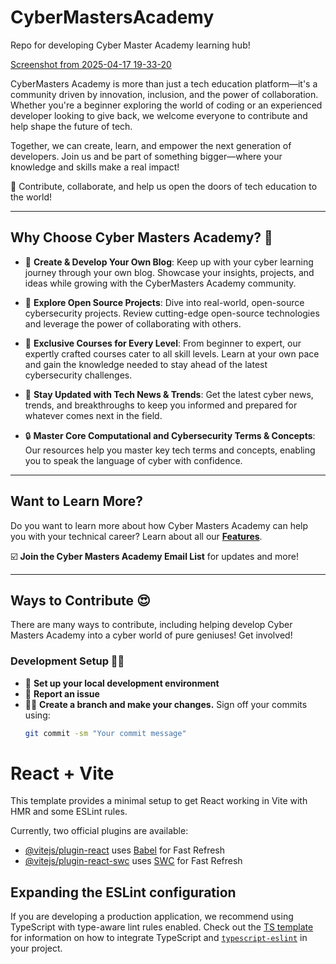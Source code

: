 
# CyberMastersAcademy
Repo for developing Cyber Master Academy learning hub!

[Screenshot from 2025-04-17 19-33-20](https://github.com/user-attachments/assets/5bcf7764-4f20-4850-b360-8336e17a83cb)

CyberMasters Academy is more than just a tech education platform—it's a community driven by innovation, inclusion, and the power of collaboration. Whether you're a beginner exploring the world of coding or an experienced developer looking to give back, we welcome everyone to contribute and help shape the future of tech.

Together, we can create, learn, and empower the next generation of developers. Join us and be part of something bigger—where your knowledge and skills make a real impact!

🌟 Contribute, collaborate, and help us open the doors of tech education to the world!

---

## Why Choose Cyber Masters Academy? 👥

- 📁 **Create & Develop Your Own Blog**: Keep up with your cyber learning journey through your own blog. Showcase your insights, projects, and ideas while growing with the CyberMasters Academy community.

- 🔄 **Explore Open Source Projects**: Dive into real-world, open-source cybersecurity projects. Review cutting-edge open-source technologies and leverage the power of collaborating with others.

- 🙌 **Exclusive Courses for Every Level**: From beginner to expert, our expertly crafted courses cater to all skill levels. Learn at your own pace and gain the knowledge needed to stay ahead of the latest cybersecurity challenges.

- 🚀 **Stay Updated with Tech News & Trends**: Get the latest cyber news, trends, and breakthroughs to keep you informed and prepared for whatever comes next in the field.

- 🔒 **Master Core Computational and Cybersecurity Terms & Concepts**: Our resources help you master key tech terms and concepts, enabling you to speak the language of cyber with confidence.

---

## Want to Learn More?

Do you want to learn more about how Cyber Masters Academy can help you with your technical career? Learn about all our **[Features](https://cybermastersacademy.org)**.

☑️ **Join the Cyber Masters Academy Email List** for updates and more!

---

## Ways to Contribute 😍

There are many ways to contribute, including helping develop Cyber Masters Academy into a cyber world of pure geniuses! Get involved!

### Development Setup 👩‍💻

- 🚀 **Set up your local development environment**
- 🐛 **Report an issue**
- 👩‍🔧 **Create a branch and make your changes.** Sign off your commits using:
  ```bash
  git commit -sm "Your commit message"

# React + Vite

This template provides a minimal setup to get React working in Vite with HMR and some ESLint rules.

Currently, two official plugins are available:

- [@vitejs/plugin-react](https://github.com/vitejs/vite-plugin-react/blob/main/packages/plugin-react) uses [Babel](https://babeljs.io/) for Fast Refresh
- [@vitejs/plugin-react-swc](https://github.com/vitejs/vite-plugin-react/blob/main/packages/plugin-react-swc) uses [SWC](https://swc.rs/) for Fast Refresh

## Expanding the ESLint configuration

If you are developing a production application, we recommend using TypeScript with type-aware lint rules enabled. Check out the [TS template](https://github.com/vitejs/vite/tree/main/packages/create-vite/template-react-ts) for information on how to integrate TypeScript and [`typescript-eslint`](https://typescript-eslint.io) in your project.
